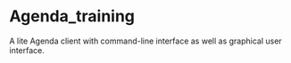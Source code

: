 # Agenda_training
A lite Agenda client with command-line interface as well as graphical user interface.
